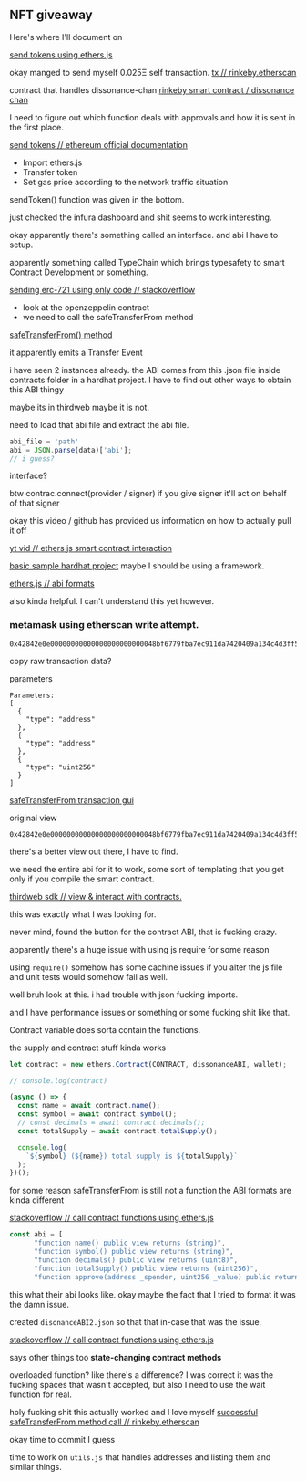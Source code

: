 ## NFT giveaway

Here's where I'll document on

[send tokens using ethers.js](https://ethereum.org/en/developers/tutorials/send-token-etherjs/)

okay manged to send myself 0.025Ξ self transaction.
[tx // rinkeby.etherscan](https://rinkeby.etherscan.io/tx/0xc15210125d4b77c20fb1481d1190bff1724181cb02af9b442363612fcc13009b)


contract that handles dissonance-chan
[rinkeby smart contract / dissonance chan](https://rinkeby.etherscan.io/address/0x74906df8744aeadeb3b480a03f791594a4937a8b#readContract)

I need to figure out which function deals with approvals and how it is sent in the first place.


[send tokens // ethereum official documentation](https://ethereum.org/en/developers/tutorials/send-token-etherjs/)

- Import ethers.js
- Transfer token
- Set gas price according to the network traffic situation



sendToken() function was given in the bottom.

just checked the infura dashboard and shit seems to work interesting.


okay apparently there's something called an interface.
and abi I have to setup.

apparently something called TypeChain which brings typesafety to smart Contract Development or something.

[sending erc-721 using only code // stackoverflow](https://stackoverflow.com/questions/72488060/can-i-send-an-nft-erc-721-to-a-wallet-using-only-code)

- look at the openzeppelin contract
- we need to call the safeTransferFrom method

[safeTransferFrom() method](https://docs.openzeppelin.com/contracts/3.x/api/token/erc721#IERC721-safeTransferFrom-address-address-uint256-bytes-)

it apparently emits a Transfer Event

i have seen 2 instances already. the ABI comes from this .json file inside contracts folder in a hardhat project. I have to find out other ways to obtain this ABI thingy

maybe its in thirdweb maybe it is not.

need to load that abi file and extract the abi file.

```js
abi_file = 'path'
abi = JSON.parse(data)['abi'];
// i guess?
```

interface?

btw contrac.connect(provider / signer)
if you give signer it'll act on behalf of that signer

okay this video / github has provided us information on how to actually pull it off

[yt vid // ethers js smart contract interaction](https://www.youtube.com/watch?v=GPc0t0Swct0)

[basic sample hardhat project](https://github.com/robertipk/EthersJS)
maybe I should be using a framework.

[ethers.js // abi formats](https://docs.ethers.io/v5/api/utils/abi/formats/#abi-formats--human-readable-abi)

also kinda helpful. I can't understand this yet however.


### metamask using etherscan write attempt.

```
0x42842e0e00000000000000000000000048bf6779fba7ec911da7420409a134c4d3ff5ca700000000000000000000000048bf6779fba7ec911da7420409a134c4d3ff5ca70000000000000000000000000000000000000000000000000000000000000000
```

copy raw transaction data?

parameters
```
Parameters:
[
  {
    "type": "address"
  },
  {
    "type": "address"
  },
  {
    "type": "uint256"
  }
]
```

[safeTransferFrom transaction gui](https://rinkeby.etherscan.io/tx/0xe7f22396f72d5dfad323a4385ee4c40d65952f20438aa994dc27d66030a82d4d)


original view
```
0x42842e0e00000000000000000000000048bf6779fba7ec911da7420409a134c4d3ff5ca700000000000000000000000048bf6779fba7ec911da7420409a134c4d3ff5ca70000000000000000000000000000000000000000000000000000000000000000
```

there's a better view out there, I have to find.

we need the entire abi for it to work, some sort of templating that you get only if you compile the smart contract.

[thirdweb sdk // view & interact with contracts.](https://portal.thirdweb.com/dashboard/view-and-interact-with-contracts)

this was exactly what I was looking for.

never mind, found the button for the contract ABI, that is fucking crazy.


apparently there's a huge issue with using js require for some reason

using `require()` somehow has some cachine issues if you alter the js file and unit tests would somehow fail as well.


well bruh look at this.
i had trouble with json fucking imports.

and I have performance issues or something or some fucking shit like that.

Contract variable does sorta contain the functions.

the supply and contract stuff kinda works


```js
let contract = new ethers.Contract(CONTRACT, dissonanceABI, wallet);

// console.log(contract)

(async () => {
  const name = await contract.name();
  const symbol = await contract.symbol();
  // const decimals = await contract.decimals();
  const totalSupply = await contract.totalSupply();

  console.log(
    `${symbol} (${name}) total supply is ${totalSupply}`
  );
})();
```

for some reason safeTransferFrom is still not a function
the ABI formats are kinda different


[stackoverflow // call contract functions using ethers.js](https://ethereum.stackexchange.com/questions/120817/how-to-call-a-contract-function-method-using-ethersjs)

```js
const abi = [
      "function name() public view returns (string)",
      "function symbol() public view returns (string)",
      "function decimals() public view returns (uint8)",
      "function totalSupply() public view returns (uint256)",
      "function approve(address _spender, uint256 _value) public returns (bool success)"]
```
this what their abi looks like.
okay maybe the fact that I tried to format it was the damn issue.

created `disonanceABI2.json` so that that in-case that was the issue.

[stackoverflow // call contract functions using ethers.js](https://ethereum.stackexchange.com/questions/120817/how-to-call-a-contract-function-method-using-ethersjs)

says other things too
**state-changing contract methods**


overloaded function? like there's a difference?
I was correct it was the fucking spaces that wasn't accepted, but also I need to use the wait function for real.

holy fucking shit this actually worked and I love myself
[successful safeTransferFrom method call // rinkeby.etherscan](https://rinkeby.etherscan.io/tx/0x0148c0a7b9112f7e0aff4900bb7d8d7b9cb5bd3070acd740190fa6a518d8da13)

okay time to commit I guess

time to work on `utils.js` that handles addresses and listing them and similar things.